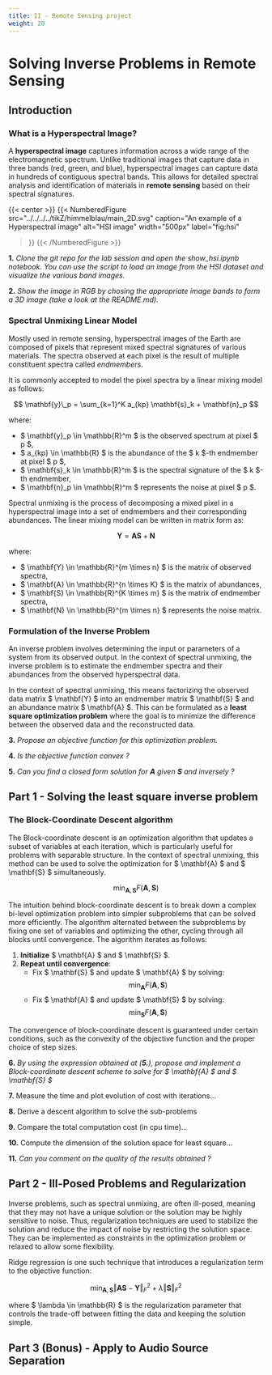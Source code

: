 ```yaml
---
title: II - Remote Sensing project
weight: 20
---
```


# Solving Inverse Problems in Remote Sensing 

## Introduction

### What is a Hyperspectral Image?

A **hyperspectral image** captures information across a wide range of the electromagnetic spectrum. Unlike traditional images that capture data in three bands (red, green, and blue), hyperspectral images can capture data in hundreds of contiguous spectral bands. This allows for detailed spectral analysis and identification of materials in **remote sensing** based on their spectral signatures.

{{< center >}}
{{< NumberedFigure
  src="../../../../tikZ/himmelblau/main_2D.svg"
  caption="An example of a Hyperspectral image"
  alt="HSI image"
  width="500px"
  label="fig:hsi"
>}}
{{< /NumberedFigure >}}

**1.** *Clone the git repo for the lab session and open the show_hsi.ipynb notebook. You can use the script to load an image from the HSI dataset and visualize the various band images.*

**2.** *Show the image in RGB by chosing the appropriate image bands to form a 3D image (take a look at the README.md).*

### Spectral Unmixing Linear Model

Mostly used in remote sensing, hyperspectral images of the Earth are composed of pixels that represent mixed spectral signatures of various materials. The spectra observed at each pixel is the result of multiple constituent spectra called *endmembers*.

It is commonly accepted to model the pixel spectra by a linear mixing model as follows:

$$ 
\mathbf{y}\_p = \sum_{k=1}^K a_{kp} \mathbf{s}_k + \mathbf{n}_p 
$$

where:
- $ \mathbf{y}_p \in \mathbb{R}^m $ is the observed spectrum at pixel $ p $,
- $ a_{kp} \in \mathbb{R} $ is the abundance of the $ k $-th endmember at pixel $ p $,
- $ \mathbf{s}_k \in \mathbb{R}^m $ is the spectral signature of the $ k $-th endmember,
- $ \mathbf{n}_p \in \mathbb{R}^m $ represents the noise at pixel $ p $.

Spectral unmixing is the process of decomposing a mixed pixel in a hyperspectral image into a set of endmembers and their corresponding abundances. The linear mixing model can be written in matrix form as:

$$ \mathbf{Y} = \mathbf{A} \mathbf{S} + \mathbf{N} $$

where:
- $ \mathbf{Y} \in \mathbb{R}^{m \times n} $ is the matrix of observed spectra,
- $ \mathbf{A} \in \mathbb{R}^{n \times K} $ is the matrix of abundances,
- $ \mathbf{S} \in \mathbb{R}^{K \times m} $ is the matrix of endmember spectra,
- $ \mathbf{N} \in \mathbb{R}^{m \times n} $ represents the noise matrix.



### Formulation of the Inverse Problem

An inverse problem involves determining the input or parameters of a system from its observed output. In the context of spectral unmixing, the inverse problem is to estimate the endmember spectra and their abundances from the observed hyperspectral data.

In the context of spectral unmixing, this means factorizing the observed data matrix $ \mathbf{Y} $ into an endmember matrix $ \mathbf{S} $ and an abundance matrix $ \mathbf{A} $. This can be formulated as a **least square optimization problem** where the goal is to minimize the difference between the observed data and the reconstructed data.

**3.** *Propose an objective function for this optimization problem.*

**4.** *Is the objective function convex ?*

**5.** *Can you find a closed form solution for $\mathbf{A}$ given $\mathbf{S}$ and inversely ?*

<!-- The objective function for this optimization problem can be written as:

$$ \min_{\mathbf{A}, \mathbf{S}} \Vert\mathbf{A} \mathbf{S} - \mathbf{Y}\Vert_F^2 $$ -->

<!-- where $ \Vert\mathbf{A} \mathbf{S} - \mathbf{Y}\Vert_F^2 $ is the Frobenius norm of the difference between the reconstructed data $ \mathbf{A} \mathbf{S} $ and the observed data $ \mathbf{Y} $. -->


## Part 1 - Solving the least square inverse problem


### The Block-Coordinate Descent algorithm

The Block-coordinate descent is an optimization algorithm that updates a subset of variables at each iteration, which is particularly useful for problems with separable structure. In the context of spectral unmixing, this method can be used to solve the optimization for $ \mathbf{A} $ and $ \mathbf{S} $ simultaneously.

$$ \min_{\mathbf{A}, \mathbf{S}} F(\mathbf{A}, \mathbf{S}) $$

The intuition behind block-coordinate descent is to break down a complex bi-level optimization problem into simpler subproblems that can be solved more efficiently. The algorithm alternated between the subproblems by fixing one set of variables and optimizing the other, cycling through all blocks until convergence.
The algorithm iterates as follows:

1. **Initialize** $ \mathbf{A} $ and $ \mathbf{S} $.
2. **Repeat until convergence**:
   - Fix $ \mathbf{S} $ and update $ \mathbf{A} $ by solving:
     $$ \min_{\mathbf{A}} F(\mathbf{A}, \mathbf{S}) $$
   - Fix $ \mathbf{A} $ and update $ \mathbf{S} $ by solving:
     $$ \min_{\mathbf{S}} F(\mathbf{A}, \mathbf{S}) $$



The convergence of block-coordinate descent is guaranteed under certain conditions, such as the convexity of the objective function and the proper choice of step sizes.


**6.** *By using the expression obtained at (**5.**), propose and implement a Block-coordinate descent scheme to solve for $ \mathbf{A} $ and $ \mathbf{S} $*

<!-- The algorithm iterates as follows:

1. **Initialize** $ \mathbf{A} $ and $ \mathbf{S} $.
2. **Repeat until convergence**:
   - Fix $ \mathbf{S} $ and update $ \mathbf{A} $ by solving:
     $$ \min_{\mathbf{A}} \Vert\mathbf{A} \mathbf{S} - \mathbf{Y}\Vert_F^2 + \lambda \Vert\mathbf{A}\Vert_F^2 $$
   - Fix $ \mathbf{A} $ and update $ \mathbf{S} $ by solving:
     $$ \min_{\mathbf{S}} \Vert\mathbf{A} \mathbf{S} - \mathbf{Y}\Vert_F^2 $$ -->


**7.** Measure the time and plot evolution of cost with iterations...

**8.** Derive a descent algorithm to solve the sub-problems

**9.** Compare the total computation cost (in cpu time)...

**10.** Compute the dimension of the solution space for least square...

**11.** *Can you comment on the quality of the results obtained ?*


## Part 2 - Ill-Posed Problems and Regularization

Inverse problems, such as spectral unmixing, are often ill-posed, meaning that they may not have a unique solution or the solution may be highly sensitive to noise.
Thus, regularization techniques are used to stabilize the solution and reduce the impact of noise by restricting the solution space. They can be implemented as constraints in the optimization problem or relaxed to allow some flexibility. 




Ridge regression is one such technique that introduces a regularization term to the objective function:

$$ \min_{\mathbf{A}, \mathbf{S}} \Vert\mathbf{A} \mathbf{S} - \mathbf{Y}\Vert_F^2 + \lambda \Vert\mathbf{S}\Vert_F^2 $$

where $ \lambda \in \mathbb{R} $ is the regularization parameter that controls the trade-off between fitting the data and keeping the solution simple.


## Part 3 (Bonus) - Apply to Audio Source Separation


<!-- 

### Can We Find a Closed Form Solution?

Consider the following questions to engage with the concept of closed-form solutions:

1. **Theoretical Question**: Under what conditions does a closed-form solution exist for the ridge regression problem?
2. **Practical Question**: How might the size of the dataset influence the feasibility of using a closed-form solution?
3. **Implementation Question**: What are the computational challenges of inverting a large matrix in Python?

For certain optimization problems, it is possible to find a closed-form solution that directly gives the optimal values of the variables. In the context of ridge regression, the closed-form solution for the abundance matrix $ \mathbf{A} $ can be derived as:

$$ \mathbf{A} = (\mathbf{S}^T \mathbf{S} + \lambda \mathbf{I})^{-1} \mathbf{S}^T \mathbf{Y} $$

This solution involves inverting a matrix, which can be computationally intensive and may not be feasible for large datasets.

### Data Size Matters for Inversion

The computational complexity of matrix inversion depends on the size of the matrix. For large datasets, inverting the matrix $ \mathbf{S}^T \mathbf{S} + \lambda \mathbf{I} $ can be computationally expensive and may require significant memory and processing power. It is important to consider the size of the data when choosing between closed-form solutions and iterative methods.

1. **Theoretical Question**: How does the size of the matrix affect the computational complexity of inversion?
2. **Practical Question**: What are the memory and processing implications of inverting large matrices?
3. **Implementation Question**: How can you optimize matrix inversion in Python for large datasets?

## Part 2 - Gradient Descent

### Introduction

Gradient descent is an iterative optimization algorithm used to minimize the objective function. This section will explore how to compute the gradient, implement the gradient descent algorithm, measure its performance, and optimize the step size.

### Compute the Gradient

Gradient descent is an iterative optimization algorithm used to minimize the objective function. The gradient of the objective function with respect to the variables is computed and used to update the variables in the direction of the steepest descent.

1. **Theoretical Question**: What is the role of the gradient in the optimization process?
2. **Practical Question**: How do you compute the gradient for a given objective function in Python?
3. **Implementation Question**: What are the challenges in implementing gradient descent for large datasets?

The gradient of the objective function for ridge regression is given by:

$$ \nabla_{\mathbf{A}} \Vert\mathbf{A} \mathbf{S} - \mathbf{Y}\Vert_F^2 + \lambda \Vert\mathbf{A}\Vert_F^2 = 2 (\mathbf{A} \mathbf{S} - \mathbf{Y}) \mathbf{S}^T + 2 \lambda \mathbf{A} $$

### Implement a Gradient Descent

To implement gradient descent, we start with an initial guess for the variables and iteratively update them using the gradient. The update rule for gradient descent is:

$$ \mathbf{A}_{k+1} = \mathbf{A}_k - \alpha \nabla_{\mathbf{A}} f(\mathbf{A}_k) $$

where $ \alpha \in \mathbb{R} $ is the step size, and $ \nabla_{\mathbf{A}} f(\mathbf{A}_k) $ is the gradient of the objective function at $ \mathbf{A}_k $.

1. **Theoretical Question**: How does the choice of initial guess affect the convergence of gradient descent?
2. **Practical Question**: What are the considerations for choosing the step size $ \alpha $?
3. **Implementation Question**: How can you ensure the gradient descent algorithm converges to a stable solution in Python?

### Measure Performances

The performance of the gradient descent algorithm can be measured using metrics such as the mean squared error (MSE) between the true and estimated abundances. It is important to monitor the convergence of the algorithm and ensure that it reaches a stable solution.

1. **Theoretical Question**: What metrics can be used to measure the performance of gradient descent?
2. **Practical Question**: How do you monitor the convergence of the algorithm in practice?
3. **Implementation Question**: How can you visualize the convergence of the gradient descent algorithm in Python?

### Optimize Step Size

The step size $ \alpha $ plays a crucial role in the convergence of the gradient descent algorithm. A step size that is too large can cause the algorithm to diverge, while a step size that is too small can result in slow convergence. Techniques such as line search can be used to optimize the step size and improve the performance of the algorithm.

1. **Theoretical Question**: Why is the step size important in gradient descent?
2. **Practical Question**: How can line search be used to optimize the step size?
3. **Implementation Question**: How do you implement line search in Python to optimize the step size?

## Part 3 - Newton Algorithm

### Introduction

Newton's method is an iterative optimization algorithm that uses second-order derivative information to update the variables. This section will explore how to compute the Hessian, implement Newton's method, measure its performance, and optimize the step size.

### Compute the Hessian

Newton's method is an iterative optimization algorithm that uses the second-order derivative information to update the variables. The Hessian of the objective function is computed and used to update the variables in the direction of the Newton step.

1. **Theoretical Question**: What is the role of the Hessian in Newton's method?
2. **Practical Question**: How do you compute the Hessian for a given objective function in Python?
3. **Implementation Question**: What are the challenges in implementing Newton's method for large datasets?

The Hessian of the objective function for ridge regression is given by:

$$ \nabla^2_{\mathbf{A}} \Vert\mathbf{A} \mathbf{S} - \mathbf{Y}\Vert_F^2 + \lambda \Vert\mathbf{A}\Vert_F^2 = 2 \mathbf{S} \mathbf{S}^T + 2 \lambda \mathbf{I} $$

### Implement Newton's Method

To implement Newton's method, we start with an initial guess for the variables and iteratively update them using the Hessian. The update rule for Newton's method is:

$$ \mathbf{A}_{k+1} = \mathbf{A}_k - (\nabla^2_{\mathbf{A}} f(\mathbf{A}_k))^{-1} \nabla_{\mathbf{A}} f(\mathbf{A}_k) $$

where $ \nabla^2_{\mathbf{A}} f(\mathbf{A}_k) $ is the Hessian of the objective function at $ \mathbf{A}_k $, and $ \nabla_{\mathbf{A}} f(\mathbf{A}_k) $ is the gradient of the objective function at $ \mathbf{A}_k $.

1. **Theoretical Question**: How does the choice of initial guess affect the convergence of Newton's method?
2. **Practical Question**: What are the considerations for using the Hessian in Newton's method?
3. **Implementation Question**: How can you ensure Newton's method converges to a stable solution in Python?

### Measure Performances

The performance of Newton's method can be measured using metrics such as the mean squared error (MSE) between the true and estimated abundances. It is important to monitor the convergence of the algorithm and ensure that it reaches a stable solution.

1. **Theoretical Question**: What metrics can be used to measure the performance of Newton's method?
2. **Practical Question**: How do you monitor the convergence of the algorithm in practice?
3. **Implementation Question**: How can you visualize the convergence of Newton's method in Python?

### Optimize Step Size

The step size in Newton's method is determined by the Hessian, which provides information about the curvature of the objective function. Techniques such as line search can be used to optimize the step size and improve the performance of the algorithm.

1. **Theoretical Question**: Why is the step size important in Newton's method?
2. **Practical Question**: How can line search be used to optimize the step size in Newton's method?
3. **Implementation Question**: How do you implement line search in Python to optimize the step size in Newton's method?


### Introduction to Audio Source Separation

Audio source separation is the process of decomposing a mixed audio signal into its constituent sources.  
The STFT is a representation blabla... source separation can be viewed as matrix factorization...

You can find test audio samples on data folder and a script to compute the STFT... 

*Implement audio source separation from what's been done below...*   -->
